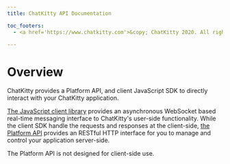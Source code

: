 ```yaml
---
title: ChatKitty API Documentation

toc_footers:
  - <a href='https://www.chatkitty.com'>&copy; ChatKitty 2020. All rights reserved</a>

---
```


# Overview

ChatKitty provides a Platform API, and client JavaScript SDK to directly interact with your ChatKitty 
application. 

[The JavaScript client library](https://docs.chatkitty.com/javascript/) provides an asynchronous 
WebSocket based real-time messaging interface to ChatKitty's user-side functionality. While the client 
SDK handle the requests and responses at the client-side, [the Platform API](https://docs.chatkitty.com/platform/) 
provides an RESTful HTTP interface for you to manage and control your application server-side.

<aside class="notice">
 The Platform API is not designed for client-side use.
</aside>
